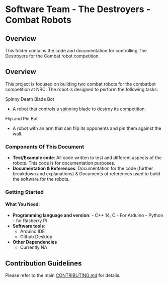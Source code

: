 # Software Team - The Destroyers - Combat Robots

## Overview

This folder contains the code and documentation for controlling The Destroyers for the Combat robot competition.

## Overview

This project is focused on building two combat robots for the combatbot competition at NRC. The robot is designed to perform the following tasks:

Spinny Death Blade Bot
- A robot that controls a spinning blade to destroy its competition.

Flip and Pin Bot
- A robot with an arm that can flip its opponents and pin them against the wall.

### Components Of This Document

- **Test/Example code**: All code written to test and different aspects of the robots.  This code is for documentation purposes.
- **Documentation & References**: Documentation for the code (further breakdown and explanations) & Documents of references used to build the software for the robots.

### Getting Started

#### What You Need:
- **Programming language and version**:
      - C++ 14, C - For Arduino
      - Python - for Rasberry Pi
- **Software tools**:
     - Arduino IDE
     - Github Desktop
- **Other Dependencies**
     - Currently NA


## Contribution Guidelines

Please refer to the main [CONTRIBUTING.md](../CONTRIBUTING.md) for details.
